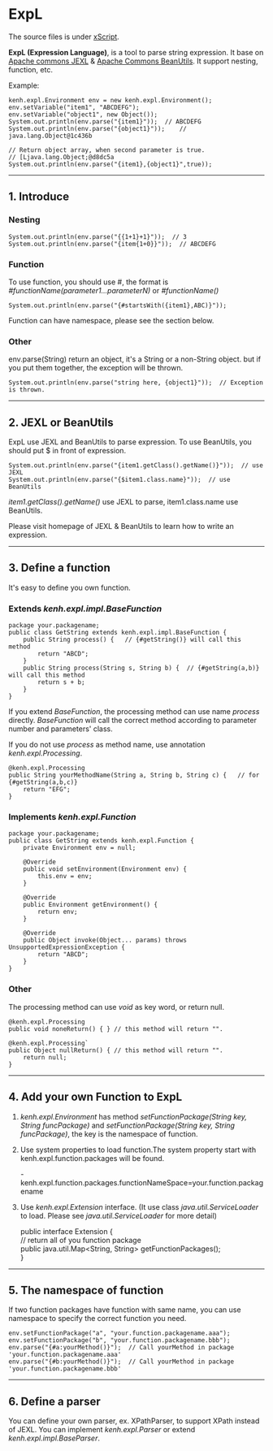 # ExpL

The source files is under [xScript](https://github.com/KennethHuang/xScript).

**ExpL (Expression Language)**, is a tool to parse string expression. It base on [Apache commons JEXL](http://commons.apache.org/proper/commons-jexl/) & [Apache Commons BeanUtils](http://commons.apache.org/proper/commons-beanutils/). It support nesting, function, etc.

Example:

	kenh.expl.Environment env = new kenh.expl.Environment(); 
	env.setVariable("item1", "ABCDEFG");
	env.setVariable("object1", new Object());
	System.out.println(env.parse("{item1}"));  // ABCDEFG
	System.out.println(env.parse("{object1}"));    // java.lang.Object@1c436b
	
	// Return object array, when second parameter is true.
	// [Ljava.lang.Object;@d8dc5a
	System.out.println(env.parse("{item1},{object1}",true));    


***

## 1. Introduce

### Nesting

	System.out.println(env.parse("{{1+1}+1}"));  // 3 
	System.out.println(env.parse("{item{1+0}}"));  // ABCDEFG 

### Function

To use function, you should use #, the format is _#functionName(parameter1...parameterN)_ or _#functionName()_

	System.out.println(env.parse("{#startsWith({item1},ABC)}")); 

Function can have namespace, please see the section below.

### Other

env.parse(String) return an object, it's a String or a non-String object. but if you put them together, the exception will be thrown.

	System.out.println(env.parse("string here, {object1}"));  // Exception is thrown.  


***

## 2. JEXL or BeanUtils

ExpL use JEXL and BeanUtils to parse expression. To use BeanUtils, you should put $ in front of expression.

	System.out.println(env.parse("{item1.getClass().getName()}"));  // use JEXL  
	System.out.println(env.parse("{$item1.class.name}"));  // use BeanUtils  

_item1.getClass().getName()_ use JEXL to parse, item1.class.name use BeanUtils.

Please visit homepage of JEXL & BeanUtils to learn how to write an expression.


***

## 3. Define a function

It's easy to define you own function.

### Extends _kenh.expl.impl.BaseFunction_

	package your.packagename;  
	public class GetString extends kenh.expl.impl.BaseFunction { 	
		public String process() {   // {#getString()} will call this method  
			return "ABCD";  
		} 
		public String process(String s, String b) {  // {#getString(a,b)} will call this method 
			return s + b;  
		}  
	}  

If you extend _BaseFunction_, the processing method can use name _process_ directly. _BaseFunction_ will call the correct method according to parameter number and parameters' class.

If you do not use _process_ as method name, use annotation _kenh.expl.Processing_.

	@kenh.expl.Processing  
	public String yourMethodName(String a, String b, String c) {   // for {#getString(a,b,c)}
		return "EFG";  
	}  

### Implements _kenh.expl.Function_

	package your.packagename;  
	public class GetString extends kenh.expl.Function {  
		private Environment env = null;  
  	
		@Override  
		public void setEnvironment(Environment env) {  
			this.env = env;  
		}  
	
		@Override  
		public Environment getEnvironment() {  
			return env;  
		}  
  		
		@Override  
		public Object invoke(Object... params) throws UnsupportedExpressionException {  
			return "ABCD";  
		}  
	}  

### Other

The processing method can use _void_ as key word, or return null.

	@kenh.expl.Processing  
	public void noneReturn() { } // this method will return "".  
	
	@kenh.expl.Processing`  
	public Object nullReturn() { // this method will return "".  
		return null;  
	}   

***

## 4. Add your own Function to ExpL

1) _kenh.expl.Environment_ has method _setFunctionPackage(String key, String funcPackage)_ and _setFunctionPackage(String key, String funcPackage)_, the key is the namespace of function.

2) Use system properties to load function.The system property start with kenh.expl.function.packages will be found.

	-kenh.expl.function.packages.functionNameSpace=your.function.packagename  

3) Use _kenh.expl.Extension_ interface. (It use class _java.util.ServiceLoader_ to load. Please see _java.util.ServiceLoader_ for more detail)

	public interface Extension {  
		// return all of you function package  
		public java.util.Map<String, String> getFunctionPackages();  
	}  

***

## 5. The namespace of function

If two function packages have function with same name, you can use namespace to specify the correct function you need.

	env.setFunctionPackage("a", "your.function.packagename.aaa");  
	env.setFunctionPackage("b", "your.function.packagename.bbb");  
	env.parse("{#a:yourMethod()}");  // Call yourMethod in package 'your.function.packagename.aaa'  
	env.parse("{#b:yourMethod()}");  // Call yourMethod in package 'your.function.packagename.bbb'  

***

## 6. Define a parser

You can define your own parser, ex. XPathParser, to support XPath instead of JEXL. You can implement _kenh.expl.Parser_ or extend _kenh.expl.impl.BaseParser_.

